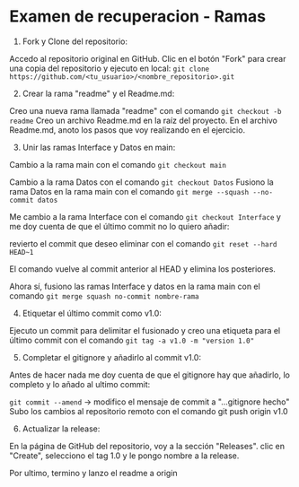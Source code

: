 # Examen de recuperacion - Ramas

1. Fork y Clone del repositorio:

Accedo al repositorio original en GitHub.
Clic en el botón "Fork" para crear una copia del repositorio y ejecuto en local:
`git clone https://github.com/<tu_usuario>/<nombre_repositorio>.git`

2. Crear la rama "readme" y el Readme.md:

Creo una nueva rama llamada "readme" con el comando `git checkout -b readme`
Creo un archivo Readme.md en la raíz del proyecto.
En el archivo Readme.md, anoto los pasos que voy realizando en el ejercicio.

3. Unir las ramas Interface y Datos en main:

Cambio a la rama main con el comando `git checkout main`

Cambio a la rama Datos con el comando `git checkout Datos`
Fusiono la rama Datos en la rama main con el comando `git merge --squash --no-commit datos`

Me cambio a la rama Interface con el comando `git checkout Interface` y me doy cuenta de 
que el último commit no lo quiero añadir:

revierto el commit que deseo eliminar con el comando `git reset --hard HEAD~1`

El comando vuelve al commit anterior al HEAD y elimina los posteriores.

Ahora sí, fusiono las ramas Interface y datos en la rama main con el comando `git merge squash no-commit nombre-rama`

4. Etiquetar el último commit como v1.0:

Ejecuto un commit para delimitar el fusionado y 
creo una etiqueta para el último commit con el comando `git tag -a v1.0 -m "version 1.0"`

5. Completar el gitignore y añadirlo al commit v1.0:

Antes de hacer nada me doy cuenta de que el gitignore hay que añadirlo,
lo completo y lo añado al ultimo commit:

`git commit --amend` -> modifico el mensaje de commit a "...gitignore hecho"
Subo los cambios al repositorio remoto con el comando git push origin v1.0

6. Actualizar la release:

En la página de GitHub del repositorio, voy a la sección "Releases".
clic en "Create", selecciono el tag 1.0 y le pongo nombre a la release.

Por ultimo, termino y lanzo el readme a origin
